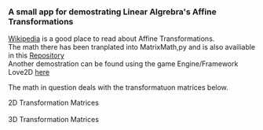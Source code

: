 ### A small app for demostrating Linear Algrebra's Affine Transformations
[Wikipedia](https://en.wikipedia.org/wiki/Affine_transformation) is a good place to read about Affine Transformations.</br>
The math there has been tranplated into MatrixMath,py and is also availiable in this [Repository](https://github.com/TeMyls/Miscellaneous-/tree/main/Matrix%20Math)</br>
Another demostration can be found using the game Engine/Framework Love2D [here](https://github.com/TeMyls/Love2d-Projects/tree/main/Relative%20Rotation)

The math in question deals with the transformatuon matrices below.</br>

2D Transformation Matrices</br>
[](https://github.com/TeMyls/Apps/blob/main/Tkinter%20Affine%20Transformation%20App/Affine%20Transformations%20(1).png)</br>
3D Transformation Matrices</br>
[](https://github.com/TeMyls/Apps/blob/main/Tkinter%20Affine%20Transformation%20App/Affine%20Transformations%20(2).png)</br>
